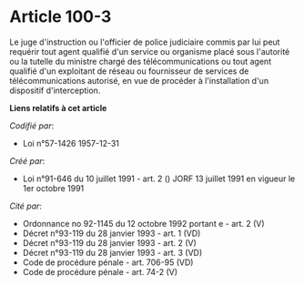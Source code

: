 # Article 100-3

Le juge d'instruction ou l'officier de police judiciaire commis par lui peut requérir tout agent qualifié d'un service ou
organisme placé sous l'autorité ou la tutelle du ministre chargé des télécommunications ou tout agent qualifié d'un
exploitant de réseau ou fournisseur de services de télécommunications autorisé, en vue de procéder à l'installation d'un
dispositif d'interception.

**Liens relatifs à cet article**

_Codifié par_:

  - Loi n°57-1426 1957-12-31

_Créé par_:

  - Loi n°91-646 du 10 juillet 1991 - art. 2 () JORF 13 juillet 1991 en vigueur le 1er octobre 1991

_Cité par_:

  - Ordonnance no 92-1145 du 12 octobre 1992 portant e - art. 2 (V)
  - Décret n°93-119 du 28 janvier 1993 - art. 1 (VD)
  - Décret n°93-119 du 28 janvier 1993 - art. 2 (V)
  - Décret n°93-119 du 28 janvier 1993 - art. 3 (VD)
  - Code de procédure pénale - art. 706-95 (VD)
  - Code de procédure pénale - art. 74-2 (V)
